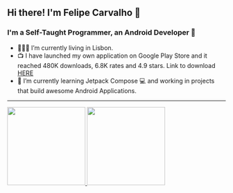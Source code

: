 ## Hi there! I'm Felipe Carvalho 👋
### I'm a Self-Taught Programmer, an Android Developer 🐞

- 👨🏻‍💻 I’m currently living in Lisbon.
- 📺 I have launched my own application on Google Play Store and it reached 480K downloads, 6.8K rates and 4.9 stars. Link to download <a href="https://play.google.com/store/apps/details?id=com.e4usolutions.metas" target="_blank">HERE</a>
- 🌱 I’m currently learning Jetpack Compose 💻 and working in projects that build awesome Android Applications.

---

  <div>
  <a href="https://github.com/felipeajc">
  <img height="180em" src="https://github-readme-stats.vercel.app/api?username=felipeajc&show_icons=true&theme=dracula&include_all_commits=true&count_private=true"/>
  <img height="180em" src="https://github-readme-stats.vercel.app/api/top-langs/?username=felipeajc&layout=compact&langs_count=7&theme=dracula"/>
</div>
